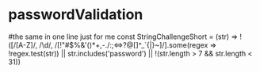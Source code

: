 # passwordValidation
#the same in one line just for me const StringChallengeShort = (str) => !([/[A-Z]/, /\d/, /[!"#$%&'()*+,-./:;<=>?@[\]^_`{|}~]/].some(regex => !regex.test(str)) || str.includes('password') || !(str.length > 7 && str.length < 31))
